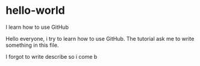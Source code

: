 # hello-world
I learn how to use GitHub

Hello everyone, i try to learn how to use GitHub. The tutorial ask me to write something in this file.

I forgot to write describe so i come b
